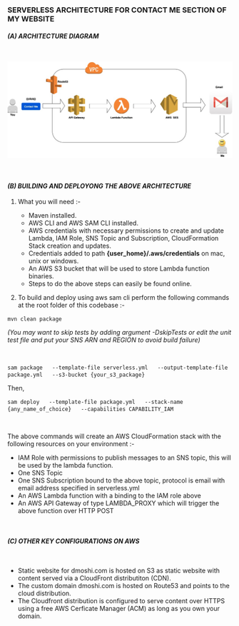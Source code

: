 
### SERVERLESS ARCHITECTURE FOR CONTACT ME SECTION OF MY WEBSITE

#### _(A) ARCHITECTURE DIAGRAM_

<br>

![architecture](https://raw.githubusercontent.com/dmoshi/serverless/master/dmoshi.com.contactme.lambda/src/main/resources/architecture_contactme_transparent.jpg "architecture")

<br>

#### _(B) BUILDING AND DEPLOYONG THE ABOVE ARCHITECTURE_

1. What you will need :- 

   * Maven installed.
   * AWS CLI and AWS SAM CLI installed.
   * AWS credentials with necessary permissions to create and update Lambda, IAM Role, SNS Topic and Subscription, CloudFormation Stack creation and updates. 
   * Credentials added to path **{user_home}/.aws/credentials** on mac, unix or windows. 
   * An AWS S3 bucket that will be used to store Lambda function binaries. 
   * Steps to do the above steps can easily be found online.
 
 2. To build and deploy using aws sam cli perform the following commands at the root folder of this codebase :- 
 
   ~~~
   mvn clean package
   ~~~
   _(You may want to skip tests by adding argument -DskipTests or edit the unit test file and put your SNS ARN and REGION to avoid build failure)_ 
  
  <br>
 
   ~~~
   sam package   --template-file serverless.yml   --output-template-file package.yml   --s3-bucket {your_s3_package} 
   ~~~
   
   Then,
   
   ~~~
   sam deploy   --template-file package.yml   --stack-name {any_name_of_choice}   --capabilities CAPABILITY_IAM
   ~~~

<br>

The above commands will create an AWS CloudFormation stack with the following resources on your environment :- 

* IAM Role with permissions to publish messages to an SNS topic, this will be used by the lambda function.
* One SNS Topic
* One SNS Subscription bound to the above topic, protocol is email with email address specified in serverless.yml 
* An AWS Lambda function with a binding to the IAM role above
* An AWS API Gateway of type LAMBDA_PROXY which will trigger the above function over HTTP POST 


<br>

#### _(C) OTHER KEY CONFIGURATIONS ON AWS_ 

<br>

* Static website for dmoshi.com is hosted on S3 as static website with content served via a CloudFront distributiton (CDN).
* The custom domain dmoshi.com is hosted on Route53 and points to the cloud distribution.
* The Cloudfront distribution is configured to serve content over HTTPS using a free AWS Cerficate Manager (ACM) as long as you own your domain.

<br>






